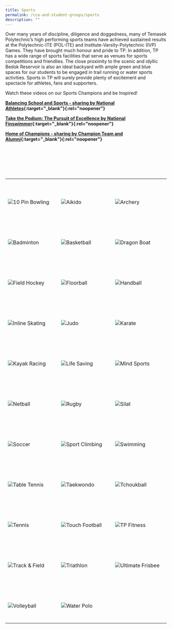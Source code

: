 ```yaml
---
title: Sports
permalink: /cca-and-student-groups/sports
description: ""
---
```

Over many years of discipline, diligence and doggedness, many of Temasek Polytechnic’s high performing sports teams have achieved sustained results at the Polytechnic-ITE (POL-ITE) and Institute-Varsity-Polytechnic (IVP) Games. They have brought much honour and pride to TP. In addition, TP has a wide range of sports facilities that serve as venues for sports competitions and friendlies. The close proximity to the scenic and idyllic Bedok Reservoir is also an ideal backyard with ample green and blue spaces for our students to be engaged in trail running or water sports activities. Sports in TP will surely provide plenty of excitement and spectacle for athletes, fans and supporters.

Watch these videos on our Sports Champions and be Inspired!

**[Balancing School and Sports - sharing by National Athletes](https://www.youtube.com/watch?v=6TO_3I6w7WU){:target="_blank"}{:rel="noopener"}**

**[Take the Podium: The Pursuit of Excellence by National Finswimmer](https://www.youtube.com/watch?v=KR5fxA9nfJg){:target="_blank"}{:rel="noopener"}**

**[Home of Champions - sharing by Champion Team and Alumni](https://www.youtube.com/watch?v=nW7-AL2YaCo){:target="_blank"}{:rel="noopener"}**

<div>
    <table>
        <tr>
            <td style="max-width:33%; vertical-align:bottom; border:none"><br>
                <a href="/sports/10-pin-bowling/" style="text-decoration: none">
                    <image src="/images/Sports/BOWLING_button-01.png" style="display:block;margin-left:auto;margin-right:auto;" alt="10 Pin Bowling">
                    </image>
                </a>
            </td>
            <td style="max-width:33%; vertical-align:bottom; border:none"><br>
                <a href="/sports/aikido/" style="text-decoration: none">
                    <image src="/images/Sports/AIKIDO_button-01.png" style="display:block;margin-left:auto;margin-right:auto;" alt="Aikido">
                    </image>
                </a>
            </td>
            <td style="max-width:33%; vertical-align:bottom; border:none"><br>
                <a href="/sports/archery/" style="text-decoration: none">
                    <image src="/images/Sports/ARCHERY_button-01.png" style="display:block;margin-left:auto;margin-right:auto;" alt="Archery">
                    </image>
                </a>
            </td>
        </tr>
        <tr>
            <td style="max-width:33%; vertical-align:bottom; border:none"><br>
                <a href="/sports/badminton/" style="text-decoration: none">
                    <image src="/images/Sports/BADMINTON_button-01.png" style="display:block;margin-left:auto;margin-right:auto;" alt="Badminton">
                    </image>
                </a>
            </td>
            <td style="max-width:33%; vertical-align:bottom; border:none"><br>
                <a href="/sports/basketball/" style="text-decoration: none">
                    <image src="/images/Sports/BASKETBALL_button-01.png" style="display:block;margin-left:auto;margin-right:auto;" alt="Basketball">
                    </image>
                </a>
            </td>
            <td style="max-width:33%; vertical-align:bottom; border:none"><br>
                <a href="/sports/dragon-boat/" style="text-decoration: none">
                    <image src="/images/Sports/DRAGONBOAT_button-01.png" style="display:block;margin-left:auto;margin-right:auto;" alt="Dragon Boat">
                    </image>
                </a>
            </td>
        </tr>
        <tr>
            <td style="max-width:33%; vertical-align:bottom; border:none"><br>
                <a href="/sports/field-hockey/" style="text-decoration: none">
                    <image src="/images/Sports/FIELD HOCKEY_button-01.png" style="display:block;margin-left:auto;margin-right:auto;" alt="Field Hockey">
                    </image>
                </a>
            </td>
            <td style="max-width:33%; vertical-align:bottom; border:none"><br>
                <a href="/sports/floorball/" style="text-decoration: none">
                    <image src="/images/Sports/FLOORBALL_button-01.png" style="display:block;margin-left:auto;margin-right:auto;" alt="Floorball">
                    </image>
                </a>
            </td>
            <td style="max-width:33%; vertical-align:bottom; border:none"><br>
                <a href="/sports/handball/" style="text-decoration: none">
                    <image src="/images/Sports/HANDBALL_button-01.png" style="display:block;margin-left:auto;margin-right:auto;" alt="Handball">
                    </image>
                </a>
            </td>
        </tr>
        <tr>
            <td style="max-width:33%; vertical-align:bottom; border:none"><br>
                <a href="/sports/inline-skating/" style="text-decoration: none">
                    <image src="/images/Sports/INLINE SKATING_button-01.png" style="display:block;margin-left:auto;margin-right:auto;" alt="Inline Skating">
                    </image>
                </a>
            </td>
            <td style="max-width:33%; vertical-align:bottom; border:none"><br>
                <a href="/sports/judo/" style="text-decoration: none">
                    <image src="/images/Sports/JUDO_button-01.png" style="display:block;margin-left:auto;margin-right:auto;" alt="Judo">
                    </image>
                </a>
            </td>
            <td style="max-width:33%; vertical-align:bottom; border:none"><br>
                <a href="/sports/karate/" style="text-decoration: none">
                    <image src="/images/Sports/KARATE_button-01.png" style="display:block;margin-left:auto;margin-right:auto;" alt="Karate">
                    </image>
                </a>
            </td>
        </tr>
        <tr>
            <td style="max-width:33%; vertical-align:bottom; border:none"><br>
                <a href="/sports/kayak-racing/" style="text-decoration: none">
                    <image src="/images/Sports/KAYAK RACING_button-01.png" style="display:block;margin-left:auto;margin-right:auto;" alt="Kayak Racing">
                    </image>
                </a>
            </td>
            <td style="max-width:33%; vertical-align:bottom; border:none"><br>
                <a href="/sports/life-saving/" style="text-decoration: none">
                    <image src="/images/Sports/LIFE SAVING_button-01.png" style="display:block;margin-left:auto;margin-right:auto;" alt="Life Saving">
                    </image>
                </a>
            </td>
            <td style="max-width:33%; vertical-align:bottom; border:none"><br>
                <a href="/sports/mind-sports/" style="text-decoration: none">
                    <image src="/images/Sports/MIND SPORTS_button-01.png" style="display:block;margin-left:auto;margin-right:auto;" alt="Mind Sports">
                    </image>
                </a>
            </td>
        </tr>
        <tr>
            <td style="max-width:33%; vertical-align:bottom; border:none"><br>
                <a href="/sports/netball/" style="text-decoration: none">
                    <image src="/images/Sports/NETBALL_button-01.png" style="display:block;margin-left:auto;margin-right:auto;" alt="Netball">
                    </image>
                </a>
            </td>
            <td style="max-width:33%; vertical-align:bottom; border:none"><br>
                <a href="/sports/rugby/" style="text-decoration: none">
                    <image src="/images/Sports/RUGBY_button-01.png" style="display:block;margin-left:auto;margin-right:auto;" alt="Rugby">
                    </image>
                </a>
            </td>
            <td style="max-width:33%; vertical-align:bottom; border:none"><br>
                <a href="/sports/silat/" style="text-decoration: none">
                    <image src="/images/Sports/SILAT_button-01.png" style="display:block;margin-left:auto;margin-right:auto;" alt="Silat">
                    </image>
                </a>
            </td>
        </tr>
        <tr>
            <td style="max-width:33%; vertical-align:bottom; border:none"><br>
                <a href="/sports/soccer/" style="text-decoration: none">
                    <image src="/images/Sports/SOCCER_button-01.png" style="display:block;margin-left:auto;margin-right:auto;" alt="Soccer">
                    </image>
                </a>
            </td>
            <td style="max-width:33%; vertical-align:bottom; border:none"><br>
                <a href="/sports/sport-climbing/" style="text-decoration: none">
                    <image src="/images/Sports/SPORT CLIMBING_button-01.png" style="display:block;margin-left:auto;margin-right:auto;" alt="Sport Climbing">
                    </image>
                </a>
            </td>
            <td style="max-width:33%; vertical-align:bottom; border:none"><br>
                <a href="/sports/swimming/" style="text-decoration: none">
                    <image src="/images/Sports/SWIMMING_button-01.png" style="display:block;margin-left:auto;margin-right:auto;" alt="Swimming">
                    </image>
                </a>
            </td>
        </tr>
        <tr>
            <td style="max-width:33%; vertical-align:bottom; border:none"><br>
                <a href="/sports/table-tennis/" style="text-decoration: none">
                    <image src="/images/Sports/TABLE TENNIS_button-01.png" style="display:block;margin-left:auto;margin-right:auto;" alt="Table Tennis">
                    </image>
                </a>
            </td>
            <td style="max-width:33%; vertical-align:bottom; border:none"><br>
                <a href="/sports/taekwondo/" style="text-decoration: none">
                    <image src="/images/Sports/TAEKWONDO_button-01.png" style="display:block;margin-left:auto;margin-right:auto;" alt="Taekwondo">
                    </image>
                </a>
            </td>
            <td style="max-width:33%; vertical-align:bottom; border:none"><br>
                <a href="/sports/tchoukball/" style="text-decoration: none">
                    <image src="/images/Sports/TCHOUKBALL_button-01.png" style="display:block;margin-left:auto;margin-right:auto;" alt="Tchoukball">
                    </image>
                </a>
            </td>
        </tr>
        <tr>
            <td style="max-width:33%; vertical-align:bottom; border:none"><br>
                <a href="/sports/tennis/" style="text-decoration: none">
                    <image src="/images/Sports/TENNIS_button-01.png" style="display:block;margin-left:auto;margin-right:auto;" alt="Tennis">
                    </image>
                </a>
            </td>
            <td style="max-width:33%; vertical-align:bottom; border:none"><br>
                <a href="/sports/touch-football/" style="text-decoration: none">
                    <image src="/images/Sports/TOUCH FOOTBALL_button-01.png" style="display:block;margin-left:auto;margin-right:auto;" alt="Touch Football">
                    </image>
                </a>
            </td>
            <td style="max-width:33%; vertical-align:bottom; border:none"><br>
                <a href="/sports/tp-fitness/" style="text-decoration: none">
                    <image src="/images/Sports/TP FITNESS_button-01.png" style="display:block;margin-left:auto;margin-right:auto;" alt="TP Fitness">
                    </image>
                </a>
            </td>
        </tr>
        <tr>
            <td style="max-width:33%; vertical-align:bottom; border:none"><br>
                <a href="/sports/track-and-field/" style="text-decoration: none">
                    <image src="/images/Sports/TRACK & FIELD_button-01.png" style="display:block;margin-left:auto;margin-right:auto;" alt="Track & Field">
                    </image>
                </a>
            </td>
            <td style="max-width:33%; vertical-align:bottom; border:none"><br>
                <a href="/sports/triathlon/" style="text-decoration: none">
                    <image src="/images/Sports/TRIATHLON_button-01.png" style="display:block;margin-left:auto;margin-right:auto;" alt="Triathlon">
                    </image>
                </a>
            </td>
            <td style="max-width:33%; vertical-align:bottom; border:none"><br>
                <a href="/sports/ultimate-frisbee/" style="text-decoration: none">
                    <image src="/images/Sports/ULTIMATE FRISBEE_button-01.png" style="display:block;margin-left:auto;margin-right:auto;" alt="Ultimate Frisbee">
                    </image>
                </a>
            </td>
        </tr>
        <tr>
            <td style="max-width:33%; vertical-align:bottom; border:none"><br>
                <a href="/sports/volleyball/" style="text-decoration: none">
                    <image src="/images/Sports/VOLLEYBALL_button-01.png" style="display:block;margin-left:auto;margin-right:auto;" alt="Volleyball">
                    </image>
                </a>
            </td>
            <td style="max-width:33%; vertical-align:bottom; border:none"><br>
                <a href="/sports/water-polo/" style="text-decoration: none">
                    <image src="/images/Sports/WATER POLO_button-01.png" style="display:block;margin-left:auto;margin-right:auto;" alt="Water Polo">
                    </image>
                </a>
            </td>
        </tr>
    </table>
</div>